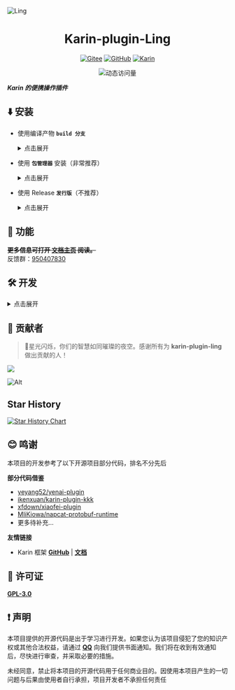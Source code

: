 ![Ling](https://socialify.git.ci/yusheng929/karin-plugin-ling/image?font=Inter&forks=1&issues=1&language=1&name=1&owner=1&pattern=Plus&pulls=1&stargazers=1&theme=Auto)

<div align="center">

# Karin-plugin-Ling

[![Gitee](https://img.shields.io/badge/Gitee-铃插件-black?style=flat-square&logo=gitee)](https://gitee.com/yusheng929/karin-plugin-ling) [![GitHub](https://img.shields.io/badge/GitHub-铃插件-black?style=flat-square&logo=github)](https://github.com/yusheng929/karin-plugin-ling) [![Karin](https://img.shields.io/badge/Karin-black?style=flat-square&logo=dependabot)](https://github.com/KarinJS/Karin)

![动态访问量](https://count.kjchmc.cn/get/@yusheng/karin-plugin-ling?theme=rule34)

</div>

**_Karin 的便携操作插件_**

## ⬇️ 安装

* 使用编译产物 **`build 分支`**
   <details>
   <summary>点击展开</summary>

   1. 克隆源码
   ```sh
   git clone --depth=1 -b build https://github.com/yusheng929/karin-plugin-ling.git ./plugins/karin-plugin-ling/
   ```
   <details>
   <summary>如果你的 git 无法访问至 Github...点击打开查看解决方法</summary>

   > ```sh
   > git clone --depth=1 -b build https://gitee.com/yusheng929/karin-plugin-ling.git ./plugins/karin-plugin-ling/
   > ```

   </details>
   <br>

   2. 安装依赖
   安装依赖，在 **Karin 根目录** 下运行
   ```sh
   pnpm install --filter=karin-plugin-ling
   ```

   </details>

* 使用 **`包管理器`** 安装（非常推荐）
   <details>
   <summary>点击展开</summary>

   在 **Karin 根目录** 下运行
   ```sh
   pnpm add karin-plugin-ling@latest -w
   ```
   </details>

* 使用 Release **`发行版`**（不推荐）
    <details>
    <summary>点击展开</summary>

    <p style="color: red; font-weight: 700;">不推荐该方式，后续只能重复下载 Release 包进行更新，且无法通过 Git 或 包管理器 进行更新</p>
    
    1. 打开 Release 页面: https://github.com/yusheng929/karin-plugin-ling/releases
    2. 找到最新的版本，下载名为 `build.zip` 的压缩包
    3. 在 `plugins/` 目录下解压该压缩包，选择替换所有文件。

    * 完成后相关源码应在 `Karin根目录/plugins/karin-plugin-ling/` 内<br><br>

    解压完成后在插件目录下运行
    ```sh
    pnpm install   
    ```

    或者在 **Karin 根目录** 下运行
    ```sh
    pnpm install --filter=karin-plugin-ling
    ```

    </details>

## 📖 功能

 **~~更多信息可打开 [文档主页](https://yusheng929.github.io/karin-plugin-ling/) 阅读。~~**<br>
反馈群：[950407830](https://qm.qq.com/q/9THnE5GwU0)

## 🛠️ 开发

<details>
<summary>点击展开</summary>

1. [fork](https://github.com/yusheng929/karin-plugin-ling/fork) 本项目到自己的仓库
2. 克隆到本地
```sh
git clone https://github.com/你的GitHub用户名/karin-plugin-ling.git
```
3. 进入项目目录
```sh
cd karin-plugin-ling/
```
4. 初始化开发环境
```sh
pnpm run init
```
5. 安装依赖
```sh
pnpm install
```
6. 启动开发环境 
```sh
pnpm dev
```
</details>

## 🌟 贡献者

> 🌟星光闪烁，你们的智慧如同璀璨的夜空。感谢所有为 **karin-plugin-ling** 做出贡献的人！

<a href="https://github.com/yusheng929/karin-plugin-ling/graphs/contributors">
  <img src="https://contrib.rocks/image?repo=yusheng929/karin-plugin-ling" />
</a>

![Alt](https://repobeats.axiom.co/api/embed/76efd64f02ce043df06e2cd21913a0981b87f069.svg "Repobeats analytics image")

## Star History

<a href="https://star-history.com/#yusheng929/karin-plugin-ling&Date">
 <picture>
   <source media="(prefers-color-scheme: dark)" srcset="https://api.star-history.com/svg?repos=yusheng929/karin-plugin-ling&type=Date&theme=dark" />
   <source media="(prefers-color-scheme: light)" srcset="https://api.star-history.com/svg?repos=yusheng929/karin-plugin-ling&type=Date" />
   <img alt="Star History Chart" src="https://api.star-history.com/svg?repos=yusheng929/karin-plugin-ling&type=Date" />
 </picture>
</a>

## 😊 鸣谢

本项目的开发参考了以下开源项目部分代码，排名不分先后

**部分代码借鉴**

- [yeyang52/yenai-plugin](https://github.com/yeyang52/yenai-plugin)
- [ikenxuan/karin-plugin-kkk](https://github.com/ikenxuan/karin-plugin-kkk)
- [xfdown/xiaofei-plugin](https://github.com/xfdown/xiaofei-plugin)
- [MliKiowa/napcat-protobuf-runtime](https://github.com/MliKiowa/napcat-protobuf-runtime)
- 更多待补充...

**友情链接**
- Karin 框架 [**GitHub**](https://github.com/Karinjs/Karin) | [**文档**](https://karin.fun)

## 🧷 许可证
[**GPL-3.0**](./LICENSE)

## ❗ 声明

本项目提供的开源代码是出于学习进行开发。如果您认为该项目侵犯了您的知识产权或其他合法权益，请通过 **[<i class="fa-brands fa-qq fa-flip"></i> QQ](https://qm.qq.com/q/Y6DoRfJbmo)** 向我们提供书面通知。我们将在收到有效通知后，尽快进行审查，并采取必要的措施。

未经同意，禁止将本项目的开源代码用于任何商业目的。因使用本项目产生的一切问题与后果由使用者自行承担，项目开发者不承担任何责任